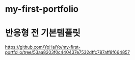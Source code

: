 # my-first-portfolio

# 반응형 전 기본템플릿
https://github.com/YoHaiYo/my-first-portfolio/tree/53aa8303f0c440437e7532dffc787aff8f664857

